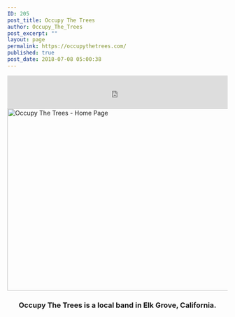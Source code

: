```yaml
---
ID: 205
post_title: Occupy The Trees
author: Occupy_The_Trees
post_excerpt: ""
layout: page
permalink: https://occupythetrees.com/
published: true
post_date: 2018-07-08 05:00:38
---
```

<iframe src="https://open.spotify.com/embed/artist/5zH2aooYoyi3An1zDCdqGH" width="100%" height="75" frameborder="0"><span style="display: inline-block; width: 0px; overflow: hidden; line-height: 0;" data-mce-type="bookmark" class="mce_SELRES_start">﻿</span></iframe>

<img class="wp-image-203 aligncenter" src="https://occupythetrees.com/wp-content/uploads/2018/07/Untitled-image-2-1-300x169.jpg" alt="Occupy The Trees - Home Page" width="740" height="417" />
<h3 style="text-align: center;">Occupy The Trees is a local band in Elk Grove, California.</h3>
&nbsp;

&nbsp;

&nbsp;

&nbsp;